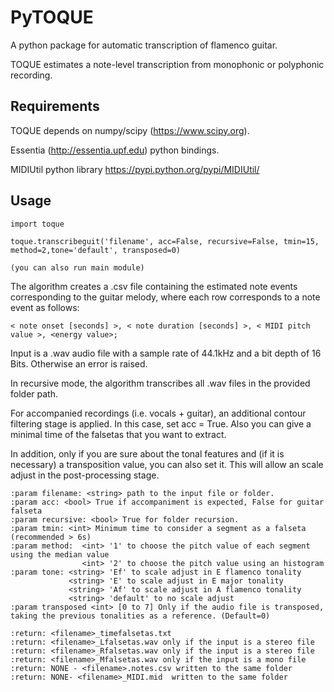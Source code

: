PyTOQUE
=====

A python package for automatic transcription of flamenco guitar.

TOQUE estimates a note-level transcription from monophonic or polyphonic recording.


Requirements
------------

TOQUE depends on numpy/scipy (https://www.scipy.org).

Essentia (http://essentia.upf.edu) python bindings.

MIDIUtil python library https://pypi.python.org/pypi/MIDIUtil/

Usage
-----
    import toque

    toque.transcribeguit('filename', acc=False, recursive=False, tmin=15, method=2,tone='default', transposed=0)

    (you can also run main module)

The algorithm creates a .csv file containing the estimated note events corresponding to the
guitar melody, where each row corresponds to a note event as follows:

    < note onset [seconds] >, < note duration [seconds] >, < MIDI pitch value >, <energy value>;

Input is a .wav audio file with a sample rate of 44.1kHz and a bit depth of 16 Bits. Otherwise
an error is raised.

In recursive mode, the algorithm transcribes all .wav files in the provided folder path.

For accompanied recordings (i.e. vocals + guitar), an additional contour filtering stage is
applied. In this case, set acc = True. Also you can give a minimal time of the falsetas that you want to extract.

In addition, only if you are sure about the tonal features and (if it is necessary) a transposition value, you can also set it.
This will allow an scale adjust in the post-processing stage.

    :param filename: <string> path to the input file or folder.
    :param acc: <bool> True if accompaniment is expected, False for guitar falseta
    :param recursive: <bool> True for folder recursion.
    :param tmin: <int> Minimum time to consider a segment as a falseta (recommended > 6s)
    :param method:  <int> '1' to choose the pitch value of each segment using the median value
                    <int> '2' to choose the pitch value using an histogram
    :param tone: <string> 'Ef' to scale adjust in E flamenco tonality
                 <string> 'E' to scale adjust in E major tonality
                 <string> 'Af' to scale adjust in A flamenco tonality
                 <string> 'default' to no scale adjust
    :param transposed <int> [0 to 7] Only if the audio file is transposed, taking the previous tonalities as a reference. (Default=0)

    :return: <filename>_timefalsetas.txt
    :return: <filename>_Lfalsetas.wav only if the input is a stereo file
    :return: <filename>_Rfalsetas.wav only if the input is a stereo file
    :return: <filename>_Mfalsetas.wav only if the input is a mono file
    :return: NONE - <filename>.notes.csv written to the same folder
    :return: NONE- <filename>_MIDI.mid  written to the same folder